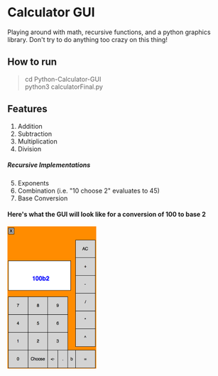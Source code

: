 # Calculator GUI

Playing around with math, recursive functions, and a python graphics library. Don't try to do anything too crazy on this thing!

## How to run

> cd Python-Calculator-GUI <br />
> python3 calculatorFinal.py

## Features
1. Addition
2. Subtraction
3. Multiplication
4. Division
##### Recursive Implementations
5. Exponents
6. Combination (i.e. "10 choose 2" evaluates to 45)
7. Base Conversion

#### Here's what the GUI will look like for a conversion of 100 to base 2
<img src="example.png" width = 200 height = 320></img>
